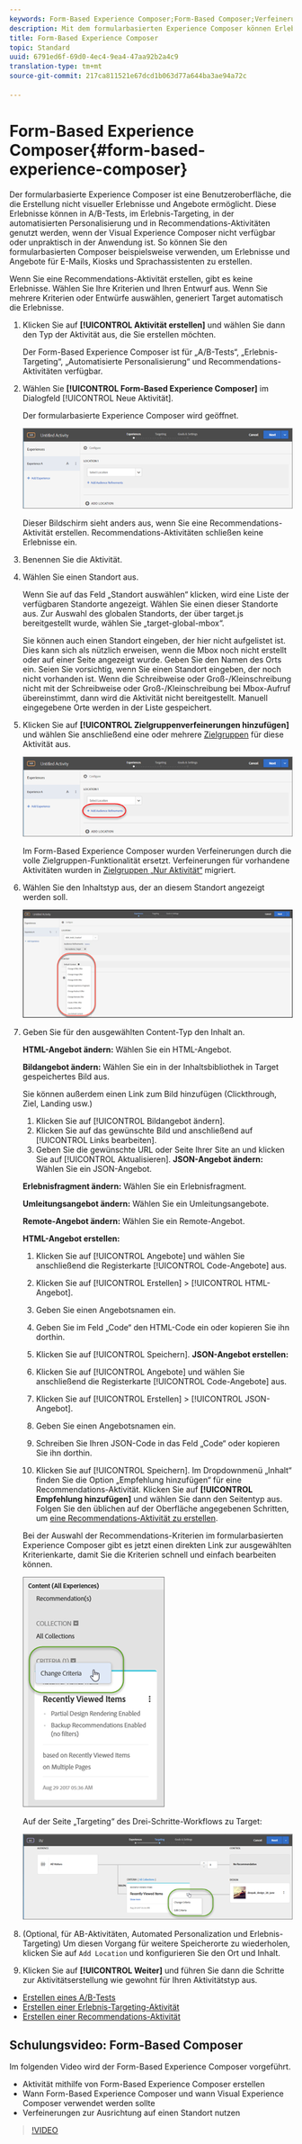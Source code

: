```yaml
---
keywords: Form-Based Experience Composer;Form-Based Composer;Verfeinerungen
description: Mit dem formularbasierten Experience Composer können Erlebnisse nicht visuell erstellt werden.
title: Form-Based Experience Composer
topic: Standard
uuid: 6791ed6f-69d0-4ec4-9ea4-47aa92b2a4c9
translation-type: tm+mt
source-git-commit: 217ca811521e67dcd1b063d77a644ba3ae94a72c

---
```



# Form-Based Experience Composer{#form-based-experience-composer}

Der formularbasierte Experience Composer ist eine Benutzeroberfläche, die die Erstellung nicht visueller Erlebnisse und Angebote ermöglicht. Diese Erlebnisse können in A/B-Tests, im Erlebnis-Targeting, in der automatisierten Personalisierung und in Recommendations-Aktivitäten genutzt werden, wenn der Visual Experience Composer nicht verfügbar oder unpraktisch in der Anwendung ist. So können Sie den formularbasierten Composer beispielsweise verwenden, um Erlebnisse und Angebote für E-Mails, Kiosks und Sprachassistenten zu erstellen.

Wenn Sie eine Recommendations-Aktivität erstellen, gibt es keine Erlebnisse. Wählen Sie Ihre Kriterien und Ihren Entwurf aus. Wenn Sie mehrere Kriterien oder Entwürfe auswählen, generiert Target automatisch die Erlebnisse.

1. Klicken Sie auf **[!UICONTROL Aktivität erstellen]** und wählen Sie dann den Typ der Aktivität aus, die Sie erstellen möchten.

   Der Form-Based Experience Composer ist für „A/B-Tests“, „Erlebnis-Targeting“, „Automatisierte Personalisierung“ und Recommendations-Aktivitäten verfügbar.
1. Wählen Sie **[!UICONTROL Form-Based Experience Composer]** im Dialogfeld [!UICONTROL Neue Aktivität].

   Der formularbasierte Experience Composer wird geöffnet.

   ![](assets/location_refinements.png)

   Dieser Bildschirm sieht anders aus, wenn Sie eine Recommendations-Aktivität erstellen. Recommendations-Aktivitäten schließen keine Erlebnisse ein.
1. Benennen Sie die Aktivität.
1. Wählen Sie einen Standort aus.

   Wenn Sie auf das Feld „Standort auswählen“ klicken, wird eine Liste der verfügbaren Standorte angezeigt. Wählen Sie einen dieser Standorte aus. Zur Auswahl des globalen Standorts, der über target.js bereitgestellt wurde, wählen Sie „target-global-mbox“.

   Sie können auch einen Standort eingeben, der hier nicht aufgelistet ist. Dies kann sich als nützlich erweisen, wenn die Mbox noch nicht erstellt oder auf einer Seite angezeigt wurde. Geben Sie den Namen des Orts ein. Seien Sie vorsichtig, wenn Sie einen Standort eingeben, der noch nicht vorhanden ist. Wenn die Schreibweise oder Groß-/Kleinschreibung nicht mit der Schreibweise oder Groß-/Kleinschreibung bei Mbox-Aufruf übereinstimmt, dann wird die Aktivität nicht bereitgestellt. Manuell eingegebene Orte werden in der Liste gespeichert.
1. Klicken Sie auf **[!UICONTROL Zielgruppenverfeinerungen hinzufügen]** und wählen Sie anschließend eine oder mehrere [Zielgruppen](../c-target/target.md#concept_A782F8481A5041EBA75103CB26376522) für diese Aktivität aus.

   ![](assets/location_refinements_2.png)

   Im Form-Based Experience Composer wurden Verfeinerungen durch die volle Zielgruppen-Funktionalität ersetzt. Verfeinerungen für vorhandene Aktivitäten wurden in  [Zielgruppen „Nur Aktivität“](../c-target/creating-activity-only-audience.md#concept_A6BADCF530ED4AE1852E677FEBE68483) migriert.
1. Wählen Sie den Inhaltstyp aus, der an diesem Standort angezeigt werden soll.

   ![](assets/form_content.png)

1. Geben Sie für den ausgewählten Content-Typ den Inhalt an.

   **HTML-Angebot ändern:** Wählen Sie ein HTML-Angebot.

   **Bildangebot ändern:** Wählen Sie ein in der Inhaltsbibliothek in Target gespeichertes Bild aus.

   Sie können außerdem einen Link zum Bild hinzufügen (Clickthrough, Ziel, Landing usw.)

   1. Klicken Sie auf [!UICONTROL Bildangebot ändern].
   1. Klicken Sie auf das gewünschte Bild und anschließend auf [!UICONTROL Links bearbeiten].
   1. Geben Sie die gewünschte URL oder Seite Ihrer Site an und klicken Sie auf [!UICONTROL Aktualisieren].
   **JSON-Angebot ändern:** Wählen Sie ein JSON-Angebot.

   **Erlebnisfragment ändern:** Wählen Sie ein Erlebnisfragment.

   **Umleitungsangebot ändern:** Wählen Sie ein Umleitungsangebote.

   **Remote-Angebot ändern:** Wählen Sie ein Remote-Angebot.

   **HTML-Angebot erstellen:**

   1. Klicken Sie auf [!UICONTROL Angebote] und wählen Sie anschließend die Registerkarte [!UICONTROL Code-Angebote] aus.
   1. Klicken Sie auf [!UICONTROL Erstellen] &gt; [!UICONTROL HTML-Angebot].
   1. Geben Sie einen Angebotsnamen ein.
   1. Geben Sie im Feld „Code“ den HTML-Code ein oder kopieren Sie ihn dorthin.
   1. Klicken Sie auf [!UICONTROL Speichern].
   **JSON-Angebot erstellen:**

   1. Klicken Sie auf [!UICONTROL Angebote] und wählen Sie anschließend die Registerkarte [!UICONTROL Code-Angebote] aus.
   1. Klicken Sie auf [!UICONTROL Erstellen] &gt; [!UICONTROL JSON-Angebot].
   1. Geben Sie einen Angebotsnamen ein.
   1. Schreiben Sie Ihren JSON-Code in das Feld „Code“ oder kopieren Sie ihn dorthin.
   1. Klicken Sie auf [!UICONTROL Speichern].
   Im Dropdownmenü „Inhalt“ finden Sie die Option „Empfehlung hinzufügen“ für eine Recommendations-Aktivität. Klicken Sie auf **[!UICONTROL Empfehlung hinzufügen]** und wählen Sie dann den Seitentyp aus. Folgen Sie den üblichen auf der Oberfläche angegebenen Schritten, um [eine Recommendations-Aktivität zu erstellen](/help/c-recommendations/t-create-recs-activity/create-recs-activity.md).

   Bei der Auswahl der Recommendations-Kriterien im formularbasierten Experience Composer gibt es jetzt einen direkten Link zur ausgewählten Kriterienkarte, damit Sie die Kriterien schnell und einfach bearbeiten können.

   ![](assets/change_criteria.png)

   Auf der Seite „Targeting“ des Drei-Schritte-Workflows zu Target:

   ![](assets/change_criteria_2.png)

1. (Optional, für AB-Aktivitäten, Automated Personalization und Erlebnis-Targeting) Um diesen Vorgang für weitere Speicherorte zu wiederholen, klicken Sie auf `Add Location` und konfigurieren Sie den Ort und Inhalt.
1. Klicken Sie auf **[!UICONTROL Weiter]** und führen Sie dann die Schritte zur Aktivitätserstellung wie gewohnt für Ihren Aktivitätstyp aus.

* [Erstellen eines A/B-Tests](../c-activities/t-test-ab/t-test-create-ab/test-create-ab.md#task_68C8079BF9FF4625A3BD6680D554BB72)
* [Erstellen einer Erlebnis-Targeting-Aktivität](../c-activities/t-experience-target/t-xt-create/xt-create.md#task_D6B3429AC31549E1A70EDF04B3DDC765)
* [Erstellen einer Recommendations-Aktivität](../c-recommendations/t-create-recs-activity/create-recs-activity.md#task_6874328773C64C44A73F0A130AD3F96F)

## Schulungsvideo: Form-Based Composer

Im folgenden Video wird der Form-Based Experience Composer vorgeführt.

* Aktivität mithilfe von Form-Based Experience Composer erstellen
* Wann Form-Based Experience Composer und wann Visual Experience Composer verwendet werden sollte
* Verfeinerungen zur Ausrichtung auf einen Standort nutzen

>[!VIDEO](https://video.tv.adobe.com/v/17390?captions=ger)